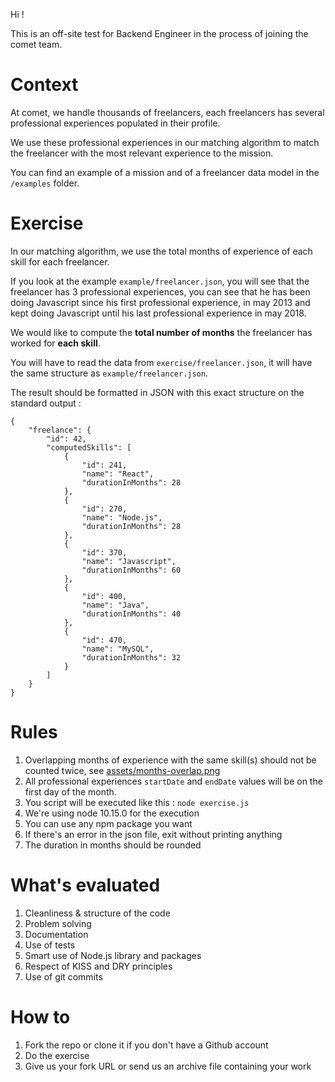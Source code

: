 Hi !

This is an off-site test for Backend Engineer in the process of joining the comet team.

# Context

At comet, we handle thousands of freelancers, each freelancers has several professional experiences populated in their profile.

We use these professional experiences in our matching algorithm to match the freelancer with the most relevant experience to the mission.

You can find an example of a mission and of a freelancer data model in the `/examples` folder.

# Exercise

In our matching algorithm, we use the total months of experience of each skill for each freelancer.

If you look at the example `example/freelancer.json`, you will see that the freelancer has 3 professional experiences, you can see that he has been doing Javascript since his first professional experience, in may 2013 and kept doing Javascript until his last professional experience in may 2018.

We would like to compute the **total number of months** the freelancer has worked for **each skill**.

You will have to read the data from `exercise/freelancer.json`, it will have the same structure as `example/freelancer.json`.

The result should be formatted in JSON with this exact structure on the standard output :

```
{
    "freelance": {
        "id": 42,
        "computedSkills": [
            {
                "id": 241,
                "name": "React",
                "durationInMonths": 28
            },
            {
                "id": 270,
                "name": "Node.js",
                "durationInMonths": 28
            },
            {
                "id": 370,
                "name": "Javascript",
                "durationInMonths": 60
            },
            {
                "id": 400,
                "name": "Java",
                "durationInMonths": 40
            },
            {
                "id": 470,
                "name": "MySQL",
                "durationInMonths": 32
            }
        ]
    }
}
```

# Rules

1. Overlapping months of experience with the same skill(s) should not be counted twice, see [assets/months-overlap.png](./assets/months-overlap.png)
2. All professional experiences `startDate` and `endDate` values will be on the first day of the month.
3. You script will be executed like this : `node exercise.js`
4. We're using node 10.15.0 for the execution
5. You can use any npm package you want
6. If there's an error in the json file, exit without printing anything
7. The duration in months should be rounded

# What's evaluated

1. Cleanliness & structure of the code
2. Problem solving
3. Documentation
4. Use of tests
5. Smart use of Node.js library and packages
6. Respect of KISS and DRY principles
7. Use of git commits

# How to

1. Fork the repo or clone it if you don't have a Github account
2. Do the exercise
3. Give us your fork URL or send us an archive file containing your work
